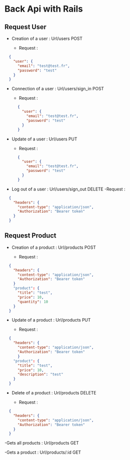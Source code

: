 # Back Api with Rails

## Request User

- Creation of a user : Url/users POST

  - Request :

```json
  {
    "user": {
      "email": "test@test.fr",
      "password": "test"
    }
  }
```

- Connection of a user : Url/users/sign_in POST

  - Request :

```json
      {
        "user": {
          "email": "test@test.fr",
          "password": "test"
        }
      }

```

- Update of a user : Url/users PUT

  - Request :

```json
      {
        "user": {
          "email": "test@test.fr",
          "password": "test"
        }
      }

```

- Log out of a user : Url/users/sign_out DELETE
  -Request :

```json
  {
    "headers": {
      "content-type": "application/json",
      "Authorization": "Bearer token"
    }
  }
```

## Request Product

- Creation of a product : Url/products POST

  - Request :

```json
  {
    "headers": {
      "content-type": "application/json",
      "Authorization": "Bearer token"
    }
    "product": {
      "title": "test",
      "price": 10,
      "quantity": 10
    }
  }
```

- Update of a product : Url/products PUT

  - Request :

```json
  {
    "headers": {
      "content-type": "application/json",
      "Authorization": "Bearer token"
      }
    "product": {
      "title": "test",
      "price": 10,
      "description": "test"
    }
  }
```

- Delete of a product : Url/products DELETE

  - Request :

```json
  {
    "headers": {
      "content-type": "application/json",
      "Authorization": "Bearer token"
    }
  }
```

-Gets all products : Url/products GET

-Gets a product : Url/products/:id GET
